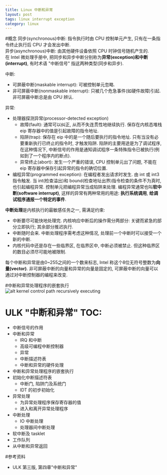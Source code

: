```yaml
---
title: Linux 中断和异常
layout: post
tags: linux interrupt exception
category: linux
---
```


#概念
同步(synchronous)中断: 指令执行时由 CPU 控制单元产生, 只有在一条指令终止执行后 CPU 才会发出中断.  
异步(asynchronous)中断: 由其他硬件设备依照 CPU 时钟信号随机产生的.  
在 Intel 微处理手册中, 把同步和异步中断分别称为**异常(exception)**和**中断(interrupt)**, 有时术语 "中断信号" 指这两种类型(同步和异步).

中断:

* 可屏蔽中断(maskable interrupt): 可被控制单元忽略.
* 非可屏蔽中断(nonmaskable interrupt): 只被几个危急事件(如硬件故障)引起. 非可屏蔽中断总是由 CPU 辨认.

异常:

* 处理器探测异常(processor-detected exception)
    * 故障(fault): 通常可以纠正, 从而不失连贯性地继续执行. 保存在内核态堆栈 eip 寄存器中的值是引起故障的指令地址.
    * 陷阱(trap): 保存在 eip 中的是一个随后要执行的指令地址. 只有当没有必要重新执行已终止的指令时, 才触发陷阱. 陷阱的主要用途是为了调试程序, 在这种情况下, 中断信号的作用是通知调试程序一条特殊指令已被执行(例如到了一个程序内的断点).
    * 异常终止(abort): 发生一个严重的错误, CPU 控制单元出了问题, 不能在 eip 寄存器中保存引起异常的指令的确切位置.
* 编程异常(programmed exception): 在编程者发出请求时发生. 由 int 或 int3 指令触发. 当 int(检查溢出)和 bound(检查地址出界)指令检查的条件不为真时, 也引起编程异常. 控制单元把编程异常当成陷阱来处理. 编程异常通常也叫**软中断(software interrupt)**, 这样的异常有两种常用的用途: **执行系统调用**, **给调试程序通报一个特定的事件**.

**中断处理**是内核执行的最敏感任务之一, 需满足约束:

* 中断要尽可能快地处理完. 内核响应中断后的操作需分两部分: 关键而紧急的部分立即执行; 其余部分推迟执行.
* 中断随时会来. 中断处理程序需考虑这种情况, 处理前一个中断时可以接受一个新的中断.
* 内核代码中还是存在一些临界区, 在临界区中, 中断必须被禁止. 但这种临界区的数目必须尽可能地被限制.

每个中断和异常是由0~255之间的一个数来标志, Intel 称这个8位无符号整数为**向量(vector)**. 非可屏蔽中断的向量和异常的向量是固定的, 可屏蔽中断的向量可以通过对中断控制器的编程来改变.

#中断和异常处理程序的嵌套执行
![alt kernel control path recursively executing](http://www.oreilly.de/catalog/9780596005658/figs/d1e16825-web.png)

# ULK "中断和异常" TOC:
* 中断信号的作用
* 中断和异常
    * IRQ 和中断
    * 高级可编程中断控制器
    * 异常
    * 中断描述符表
    * 中断和异常的硬件处理
* 中断和异常处理程序的嵌套执行
* 初始化中断描述符表
    * 中断门, 陷阱门及系统门
    * IDT 的初步初始化
* 异常处理
    * 为异常处理程序保存寄存器的值
    * 进入和离开异常处理程序
* 中断处理
    * IO 中断处理
    * 处理器间中断处理
* 软中断及 tasklet
* 工作队列
* 从中断和异常返回

#参考资料
* ULK 第三版, 第四章"中断和异常"
